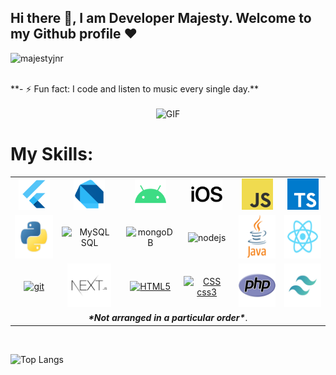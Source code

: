 ## Hi there 👋, I am Developer Majesty. Welcome to my Github profile ❤️ 

<p align="left"><img src="https://komarev.com/ghpvc/?username=majestyjnr&label=Views&color=blue&style=plastic" alt="majestyjnr" /></p>

<br/>
<!--- 😄 Pronouns: ... --->
**- ⚡ Fun fact: I code and listen to music every single day.**
<br/>

<br/>
<div align="center"><img alt="GIF" src="https://media.giphy.com/media/iIqmM5tTjmpOB9mpbn/giphy.gif"/></div>

**<h1>My Skills:</h1>**  

<table border="0" cellspacing="0" cellpadding="0" allign="center">
  <tbody>
    <tr>
      <td align="center">
        <code><img height="50" src="https://raw.githubusercontent.com/github/explore/80688e429a7d4ef2fca1e82350fe8e3517d3494d/topics/flutter/flutter.png"></code>
      </td>
      <td align="center">
        <code><img height="50" src="https://raw.githubusercontent.com/github/explore/80688e429a7d4ef2fca1e82350fe8e3517d3494d/topics/dart/dart.png"></code>
      </td>
      <td align="center">
        <code><img height="50" src="https://raw.githubusercontent.com/github/explore/80688e429a7d4ef2fca1e82350fe8e3517d3494d/topics/android/android.png"></code>
      </td>
      <td align="center">
       <code><img height="50" src="https://raw.githubusercontent.com/github/explore/80688e429a7d4ef2fca1e82350fe8e3517d3494d/topics/ios/ios.png"></code>
      </td>
      <td align="center">
       <code><img height="50" src="https://raw.githubusercontent.com/github/explore/80688e429a7d4ef2fca1e82350fe8e3517d3494d/topics/javascript/javascript.png"></code>
      </td>
      <td align="center">
	<code><img height="50" src="https://raw.githubusercontent.com/github/explore/80688e429a7d4ef2fca1e82350fe8e3517d3494d/topics/typescript/typescript.png"></code>
      </td>
    </tr>
    <tr>
      <td align="center">
       <code><img height="70" src="https://raw.githubusercontent.com/github/explore/80688e429a7d4ef2fca1e82350fe8e3517d3494d/topics/python/python.png"></code>
      </td>
      <td align="center">
        <a href="">
          <a>
            <img src="https://i1.wp.com/fileserialkey.com/wp-content/uploads/2019/07/2-2.png?fit=300%2C300&ssl=1" alt="MySQL SQL" width="70" height="70"/>
          </a>
        </a>
      </td>
      <td align="center">
        <a>
          <img src="https://www.jorgehernandezramirez.com/wp-content/uploads/2017/03/mongodb.png" alt="mongoDB" width="70" height="70"/>
        </a
      </td>
      <td align="center">
        <a>
          <img src="https://upload.wikimedia.org/wikipedia/commons/d/d9/Node.js_logo.svg" alt="nodejs" width="70" height="70"/>
        </a>
      </td>
      <td align="center">
        <code><img width="70" height="70"  src="https://raw.githubusercontent.com/github/explore/80688e429a7d4ef2fca1e82350fe8e3517d3494d/topics/java/java.png"></code>
      </td>
      <td align="center">
       <code><img height="70" src="https://raw.githubusercontent.com/github/explore/80688e429a7d4ef2fca1e82350fe8e3517d3494d/topics/react/react.png"></code>
      </td>
    </tr>
    <tr>
      <td align="center">
        <a href="https://github.com/">
          <img src="https://upload.wikimedia.org/wikipedia/commons/9/95/Font_Awesome_5_brands_github.svg" alt="git" width="70" height="70"/>
        </a>
      </td>
      <td align="center">
      <code><img width="70" height="70" src="https://raw.githubusercontent.com/github/explore/28b02bbc9ad9f7a503c43775aebeb515dc2da5fc/topics/nextjs/nextjs.png"></code>
      </td>
      <td align="center">
        <a href="https://en.wikipedia.org/wiki/HTML5">
          <img src="https://upload.wikimedia.org/wikipedia/commons/6/61/HTML5_logo_and_wordmark.svg" alt="HTML5" width="70" height="70"/>
        </a>
      </td>
      <td align="center">
        <a href="https://en.wikipedia.org/wiki/CSS">
          <img src="https://upload.wikimedia.org/wikipedia/commons/d/d5/CSS3_logo_and_wordmark.svg" alt="CSS css3" width="70" height="70"/>
        </a>
      </td>
      <td align="center">
        <a>
          <img height="70" src="https://raw.githubusercontent.com/github/explore/ccc16358ac4530c6a69b1b80c7223cd2744dea83/topics/php/php.png" />
        </a>
      </td>
	<td align="center">
        <a href="https://tailwindcss.com/">
          <img height="70" src="https://raw.githubusercontent.com/github/explore/261c2cda92d09ccad6f8b2dc91af32a2a5856989/topics/tailwind/tailwind.png" />
        </a>
      </td>
    </tr>
    <tr>
      <td align="center" colspan="6"><b><i>*Not arranged in a particular order*</i></b>.</td>
    </tr>
  </tbody>
</table>

<!---
<code><img height="50" src="https://raw.githubusercontent.com/github/explore/80688e429a7d4ef2fca1e82350fe8e3517d3494d/topics/flutter/flutter.png"></code>
<code><img height="50" src="https://raw.githubusercontent.com/github/explore/80688e429a7d4ef2fca1e82350fe8e3517d3494d/topics/dart/dart.png"></code>
<code><img height="50" src="https://raw.githubusercontent.com/github/explore/80688e429a7d4ef2fca1e82350fe8e3517d3494d/topics/android/android.png"></code>
<code><img height="50" src="https://raw.githubusercontent.com/github/explore/80688e429a7d4ef2fca1e82350fe8e3517d3494d/topics/ios/ios.png"></code>
<code><img height="50" src="https://raw.githubusercontent.com/github/explore/80688e429a7d4ef2fca1e82350fe8e3517d3494d/topics/javascript/javascript.png"></code>
<code><img height="50" src="https://raw.githubusercontent.com/github/explore/80688e429a7d4ef2fca1e82350fe8e3517d3494d/topics/typescript/typescript.png"></code>
<code><img height="50" src="https://raw.githubusercontent.com/github/explore/80688e429a7d4ef2fca1e82350fe8e3517d3494d/topics/python/python.png"></code>
<code><img height="50" src="https://raw.githubusercontent.com/github/explore/80688e429a7d4ef2fca1e82350fe8e3517d3494d/topics/java/java.png"></code>
<code><img height="50" src="https://raw.githubusercontent.com/github/explore/80688e429a7d4ef2fca1e82350fe8e3517d3494d/topics/react/react.png"></code>
<code><img height="50" src="https://raw.githubusercontent.com/github/explore/80688e429a7d4ef2fca1e82350fe8e3517d3494d/topics/nodejs/nodejs.png"></code>
--->

<br/>

![Top Langs](https://github-readme-stats.vercel.app/api/top-langs/?username=majestyjnr)
